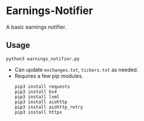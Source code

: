 # Earnings-Notifier
A basic earnings notifier.

## Usage
```
python3 earnings_notifier.py
```
* Can update `exchanges.txt`, `tickers.txt` as needed.
* Requires a few pip modules.
  ```
  pip3 install requests
  pip3 install bs4
  pip3 install lxml
  pip3 install aiohttp
  pip3 install aiohttp_retry
  pip3 install httpx
  ```
